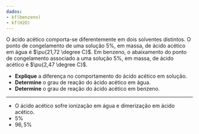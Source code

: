 ```yaml
---
dados:
- kf(benzeno)
- kf(H2O)
---
```


O ácido acético comporta-se diferentemente em dois solventes distintos. O ponto de congelamento de uma solução $5\%$, em massa, de ácido acético em água é $\pu{21,72 \degree C}$. Em benzeno, o abaixamento do ponto de congelamento associado a uma solução $5\%$, em massa, de ácido acético é $\pu{2,47 \degree C}$. 

- **Explique** a diferença no comportamento do ácido acético em solução.
- **Determine** o grau de reação do ácido acético em água.
- **Determine** o grau de reação do ácido acético em benzeno.

---

- O ácido acético sofre ionização em água e dimerização em ácido acético.
- $5\%$
- $96,5\%$
